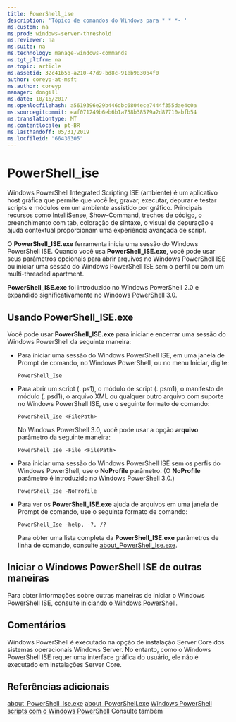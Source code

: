 ```yaml
---
title: PowerShell_ise
description: 'Tópico de comandos do Windows para * * *- '
ms.custom: na
ms.prod: windows-server-threshold
ms.reviewer: na
ms.suite: na
ms.technology: manage-windows-commands
ms.tgt_pltfrm: na
ms.topic: article
ms.assetid: 32c41b5b-a210-47d9-bd8c-91eb9830b4f0
author: coreyp-at-msft
ms.author: coreyp
manager: dongill
ms.date: 10/16/2017
ms.openlocfilehash: a5619396e29b446dbc6804ece7444f355dae4c0a
ms.sourcegitcommit: eaf071249b6eb6b1a758b38579a2d87710abfb54
ms.translationtype: MT
ms.contentlocale: pt-BR
ms.lasthandoff: 05/31/2019
ms.locfileid: "66436305"
---
```

# <a name="powershellise"></a>PowerShell_ise



Windows PowerShell Integrated Scripting ISE (ambiente) é um aplicativo host gráfica que permite que você ler, gravar, executar, depurar e testar scripts e módulos em um ambiente assistido por gráfico. Principais recursos como IntelliSense, Show-Command, trechos de código, o preenchimento com tab, coloração de sintaxe, o visual de depuração e ajuda contextual proporcionam uma experiência avançada de script.

O **PowerShell_ISE.exe** ferramenta inicia uma sessão do Windows PowerShell ISE. Quando você usa **PowerShell_ISE.exe**, você pode usar seus parâmetros opcionais para abrir arquivos no Windows PowerShell ISE ou iniciar uma sessão do Windows PowerShell ISE sem o perfil ou com um multi-threaded apartment.

**PowerShell_ISE.exe** foi introduzido no Windows PowerShell 2.0 e expandido significativamente no Windows PowerShell 3.0.

## <a name="using-powershelliseexe"></a>Usando PowerShell_ISE.exe

Você pode usar **PowerShell_ISE.exe** para iniciar e encerrar uma sessão do Windows PowerShell da seguinte maneira:
- Para iniciar uma sessão do Windows PowerShell ISE, em uma janela de Prompt de comando, no Windows PowerShell, ou no menu Iniciar, digite:  
  ```
  PowerShell_Ise
  ```  
- Para abrir um script (. ps1), o módulo de script (. psm1), o manifesto de módulo (. psd1), o arquivo XML ou qualquer outro arquivo com suporte no Windows PowerShell ISE, use o seguinte formato de comando:  
  ```
  PowerShell_Ise <FilePath>
  ```  
  No Windows PowerShell 3.0, você pode usar a opção **arquivo** parâmetro da seguinte maneira:  
  ```
  PowerShell_Ise -File <FilePath>
  ```  
- Para iniciar uma sessão do Windows PowerShell ISE sem os perfis do Windows PowerShell, use o **NoProfile** parâmetro. (O **NoProfile** parâmetro é introduzido no Windows PowerShell 3.0.)  
  ```
  PowerShell_Ise -NoProfile
  ```  
- Para ver os **PowerShell_ISE.exe** ajuda de arquivos em uma janela de Prompt de comando, use o seguinte formato de comando:  
  ```
  PowerShell_Ise -help, -?, /?
  ```  
  Para obter uma lista completa da **PowerShell_ISE.exe** parâmetros de linha de comando, consulte [about_PowerShell_Ise.exe](https://go.microsoft.com/fwlink/?LinkId=256512).

## <a name="start-windows-powershell-ise-in-other-ways"></a>Iniciar o Windows PowerShell ISE de outras maneiras

Para obter informações sobre outras maneiras de iniciar o Windows PowerShell ISE, consulte [iniciando o Windows PowerShell](https://go.microsoft.com/fwlink/?LinkID=135259).

## <a name="remarks"></a>Comentários

Windows PowerShell é executado na opção de instalação Server Core dos sistemas operacionais Windows Server. No entanto, como o Windows PowerShell ISE requer uma interface gráfica do usuário, ele não é executado em instalações Server Core.

## <a name="additional-references"></a>Referências adicionais

[about_PowerShell_Ise.exe](https://go.microsoft.com/fwlink/?LinkId=256512)
[about_PowerShell.exe](https://go.microsoft.com/fwlink/?LinkID=113439)
[Windows PowerShell](https://go.microsoft.com/fwlink/?LinkID=107116)
[scripts com o Windows PowerShell](https://technet.microsoft.com/scriptcenter/dd742419) Consulte também